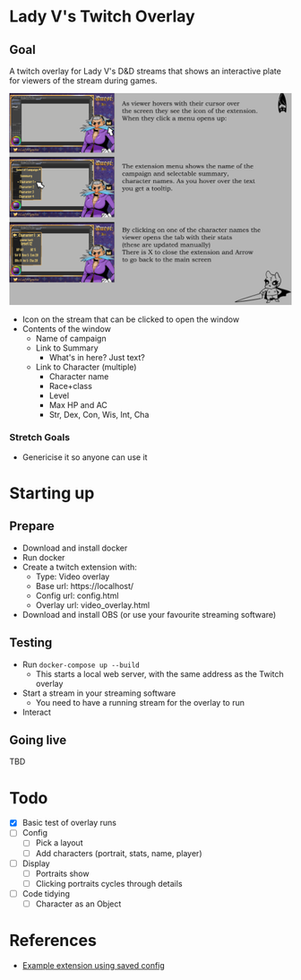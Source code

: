 # Lady V's Twitch Overlay

## Goal

A twitch overlay for Lady V's D&D streams that shows an interactive plate for viewers of the stream during games.

![Mockup](mockup.png)

* Icon on the stream that can be clicked to open the window
* Contents of the window
  * Name of campaign
  * Link to Summary
    * What's in here? Just text?
  * Link to Character (multiple)
    * Character name
    * Race+class
    * Level
    * Max HP and AC
    * Str, Dex, Con, Wis, Int, Cha

### Stretch Goals

* Genericise it so anyone can use it

# Starting up

## Prepare

* Download and install docker
* Run docker
* Create a twitch extension with:
  * Type: Video overlay
  * Base url: https://localhost/
  * Config url: config.html
  * Overlay url: video_overlay.html
* Download and install OBS (or use your favourite streaming software)

## Testing

* Run `docker-compose up --build`
  * This starts a local web server, with the same address as the Twitch overlay
* Start a stream in your streaming software
  * You need to have a running stream for the overlay to run
* Interact

## Going live

TBD

# Todo

* [x] Basic test of overlay runs
* [ ] Config
  * [ ] Pick a layout
  * [ ] Add characters (portrait, stats, name, player)
* [ ] Display
  * [ ] Portraits show
  * [ ] Clicking portraits cycles through details
* [ ] Code tidying
  * [ ] Character as an Object

# References

* [Example extension using saved config](https://github.com/twitchdev/bot-commander)